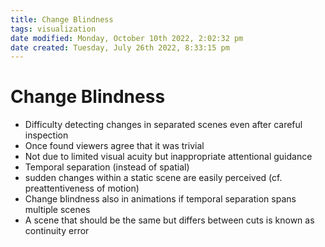 ```yaml
---
title: Change Blindness
tags: visualization
date modified: Monday, October 10th 2022, 2:02:32 pm
date created: Tuesday, July 26th 2022, 8:33:15 pm
---
```


# Change Blindness
- Difficulty detecting changes in separated scenes even after careful inspection
- Once found viewers agree that it was trivial
- Not due to limited visual acuity but inappropriate attentional guidance
- Temporal separation (instead of spatial)
- sudden changes within a static scene are easily perceived (cf. preattentiveness of motion)
- Change blindness also in animations if temporal separation spans multiple scenes
- A scene that should be the same but differs between cuts is known as continuity error

